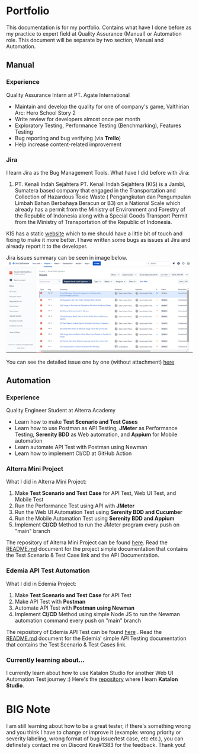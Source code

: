 # Portfolio

This documentation is for my portfolio. Contains what have I done before as my practice to expert field at Quality Assurance (Manual) or Automation role. This document will be separate by two section, Manual and Automation.

## Manual

### Experience
Quality Assurance Intern at PT. Agate International
- Maintain and develop the quality for one of company's game, Valthirian Arc: Hero School Story 2
- Write review for developers almost once per month
- Exploratory Testing, Performance Testing (Benchmarking), Features Testing
- Bug reporting and bug verifying (via **Trello**)
- Help increase content-related improvement

### Jira 
I learn Jira as the Bug Management Tools. What have I did before with Jira:

1. PT. Kenali Indah Sejahtera
PT. Kenali Indah Sejahtera (KIS) is a Jambi, Sumatera based company that engaged in the Transportation and Collection of Hazardous Toxic Waste ( Pengangkutan dan Pengumpulan Limbah Bahan Berbahaya Beracun or B3) on a National Scale which already has a permit from the Ministry of Environment and Forestry of the Republic of Indonesia along with a Special Goods Transport Permit from the Ministry of Transportation of the Republic of Indonesia.

KIS has a static [website](https://kenaliindahsejahtera.com) which to me should have a little bit of touch and fixing to make it more better. I have written some bugs as issues at Jira and already report it to the developer.

Jira issues summary can be seen in image below.
![Jira-KIS](/manual/pt-kenali-indah-sejahtera/issue-summary.png)

You can see the detailed issue one by one (without attachment) [here](https://github.com/kirarutami/practice-makes-perfect/blob/main/manual/pt-kenali-indah-sejahtera/complete-KIS-issues.pdf)

## Automation

### Experience 
Quality Engineer Student at Alterra Academy
- Learn how to make **Test Scenario and Test Cases**
- Learn how to use Postman as API Testing, **JMeter** as Performance Testing, **Serenity BDD** as Web automation, and **Appium** for Mobile automation 
- Learn automate API Test with Postman using Newman
- Learn how to implement CI/CD at GitHub Action

### Alterra Mini Project
What I did in Alterra Mini Project:
1. Make **Test Scenario and Test Case** for API Test, Web UI Test, and Mobile Test
2. Run the Performance Test using API with **JMeter**
3. Run the Web UI Automation Test using **Serenity BDD and Cucumber**
4. Run the Mobile Automation Test using **Serenity BDD and Appium**
5. Implement **CI/CD** Method to run the JMeter program every push on "main" branch

The repository of Alterra Mini Project can be found [here](https://github.com/kirarutami/alterra-mini-project). Read the [README.md](https://github.com/kirarutami/alterra-mini-project/blob/main/README.md) document for the project simple documentation that contains the Test Scenario & Test Case link and the API Documentation.

### Edemia API Test Automation
What I did in Edemia Project:
1. Make **Test Scenario and Test Case** for API Test
2. Make API Test with **Postman**
3. Automate API Test with **Postman using Newman**
4. Implement **CI/CD** Method using simple Node JS to run the Newman automation command every push on "main" branch

The repository of Edemia API Test can be found [here](https://github.com/Learning-Management-System-Kelompok-42/QA-LMS) . Read the [README.md](https://github.com/Learning-Management-System-Kelompok-42/QA-LMS/blob/main/README.md) document for the Edemia' simple API Testing documentation that contains the Test Scenario & Test Cases link.

### Currently learning about...
I currently learn about how to use Katalon Studio for another Web UI Automation Test journey :) Here's the [repository](https://github.com/kirarutami/katalon-practice) where I learn **Katalon Studio**.

# BIG Note
I am still learning about how to be a great tester, if there's something wrong and you think I have to change or improve it (example: wrong priority or severity labeling, wrong format of bug issue/test case, etc etc.), you can definetely contact me on Discord Kira#1383 for the feedback. Thank you!


